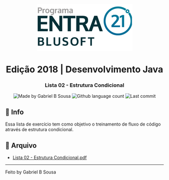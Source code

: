 <div align="center">
  <a href="https://blusoft.org.br/home/entra-21/">
  <img src="../../../../../../resources/images/Entra21-3-300x283.png" alt="Programa Entra21">
  </a>
  <h1>Edição 2018 | Desenvolvimento Java</h1>
</div>

<h3 align="center">
  Lista 02 - Estrutura Condicional
</h3>

<p align="center">
  <img alt="Made by Gabriel B Sousa" src="https://img.shields.io/badge/made%20by-Gabriel%20B%20Sousa-007d99?style=flat-square">

  <img alt="Github language count" src="https://img.shields.io/github/languages/count/gabrielbudke/entra21?color=007d99&style=flat-square">
  
  <img alt="Last commit" src="https://img.shields.io/github/last-commit/gabrielbudke/entra21?color=007d99&style=flat-square">
</p>

## :pushpin: Info

Essa lista de exercício tem como objetivo o treinamento de fluxo de código através de estrutura condicional.

## :open_file_folder: Arquivo

- [Lista 02 - Estrutura Condicional.pdf](https://github.com/gabrielbudke/entra21/blob/master/resources/listas/Lista%2002%20-%20Estrutura%20Condicional.pdf)

---
Feito by Gabriel B Sousa

